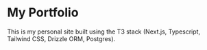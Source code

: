 # My Portfolio

 This is my personal site built using the T3 stack (Next.js, Typescript, Tailwind CSS, Drizzle ORM, Postgres).